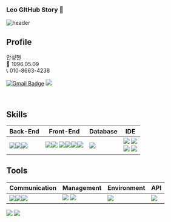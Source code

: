 ### Leo GItHub Story 👋
![header](https://capsule-render.vercel.app/api?text=AhnSungHyun&animation=fadeIn)





## Profile
안성현 <br>
👶 1996.05.09 <br>
📞 010-8663-4238 <br>

[![Gmail Badge](https://img.shields.io/badge/Gmail-d14836?style=flat-square&logo=Gmail&logoColor=white&link=mailto:ash960509@gmail.com)](mailto:ash960509@gmail.com) <span><a href="[https://www.notion.so/616157e577c54c20a04f242238e67801](https://maple-cartoon-2ad.notion.site/FrontEnd-1ffaeadb24e04f89bd4b8426f302d032?pvs=4)"><img src="https://img.shields.io/badge/Notion-00000?style=round-square&logo=Notion&logoColor=black"/></span></a>



<br>

## Skills

| Back-End | Front-End | Database | IDE |
| --- | --- | --- | --- |
| <div style="display: flex;"><span><img src="https://img.shields.io/badge/-JAVA-blueviolet"/></span><span><img src="https://img.shields.io/badge/JSON-00000?style=round-square&logo=JSON&logoColor=black"/></span><span><img src="https://img.shields.io/badge/Node.js-339933?style=round-square&logo=Node.js&logoColor=white"/></span> | <span><img src="https://img.shields.io/badge/JavaScript-F7DF1E?style=round-square&logo=JavaScript&logoColor=black"/></span><span><img src="https://img.shields.io/badge/HTML-E34F26?style=round-square&logo=HTML&logoColor=black"/></span> <span><img src="https://img.shields.io/badge/CSS-1572B6?style=round-square&logo=CSS&logoColor=black"/></span><span><img src="https://img.shields.io/badge/react-61DAFB?style=round-square&logo=react&logoColor=black"></span><span><img src="https://img.shields.io/badge/Next.js-000000?style=round-square&logo=Next.js&logoColor=white"/></span><span><img src="https://img.shields.io/badge/Typescript-3178C6?style=flat-square&logo=Typescript&logoColor=white"/></span>| <span><img src="https://img.shields.io/badge/MySQL-%2300f.svg?style=round-square&logo=mysql&logoColor=white"/></span>| <span><img src="https://img.shields.io/badge/Eclipse-2C2255.svg?style=round-square&logo=Eclipse&logoColor=white"/></span> <span><img src="https://img.shields.io/badge/Visual Studio Code-007ACC.svg?style=round-square&logo=Visual Studio Code&logoColor=white"/></span> <br><span><img src="https://img.shields.io/badge/Sourcetree-0052CC.svg?style=round-square&logo=Sourcetree&logoColor=white"/></span> <span><img src="https://img.shields.io/badge/Postman-FF6C37.svg?style=round-square&logo=Postman&logoColor=white"/></span></div> |


## Tools

| Communication | Management | Environment | API |
| --- | --- | --- | --- |
| <span><img src="https://img.shields.io/badge/Slack-4A154B.svg?style=round-square&logo=Slack&logoColor=white"/></span><span><img src="https://img.shields.io/badge/Discord-5865F2?style=round-square&logo=Discord&logoColor=black"/></span><span><img src="https://img.shields.io/badge/-figma-red"/></span> | <span><img src="https://img.shields.io/badge/Git-F05032?style=round-square&logo=Git&logoColor=black"/></span> <span><img src="https://img.shields.io/badge/GitHub-181717?style=round-square&logo=GitHub&logoColor=black"/></span>|<img src="https://img.shields.io/badge/AWS-232F3E?style=flat&logo=AmazonAWS&logoColor=white" /> |</span> <span><img src="https://img.shields.io/badge/-REST-green"/> |





<div align=left>
 <img src="https://github-readme-stats.vercel.app/api/top-langs/?username=SunghyunItdeveloper&layout=compact">
<img src="https://github-readme-stats.vercel.app/api?username=SunghyunItdeveloper&show_icons=true">  
</div>
<br>

